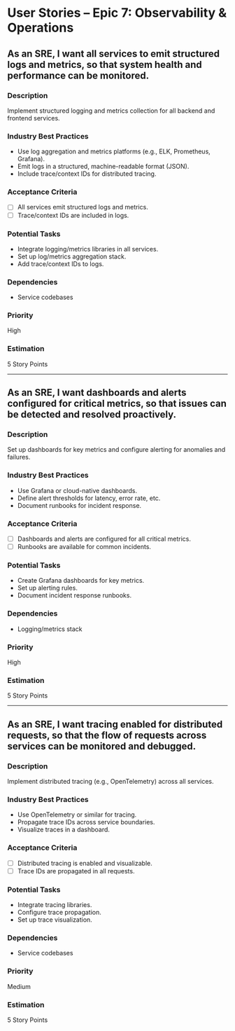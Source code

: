# User Stories – Epic 7: Observability & Operations

## As an SRE, I want all services to emit structured logs and metrics, so that system health and performance can be monitored.

### Description
Implement structured logging and metrics collection for all backend and frontend services.

### Industry Best Practices
- Use log aggregation and metrics platforms (e.g., ELK, Prometheus, Grafana).
- Emit logs in a structured, machine-readable format (JSON).
- Include trace/context IDs for distributed tracing.

### Acceptance Criteria
- [ ] All services emit structured logs and metrics.
- [ ] Trace/context IDs are included in logs.

### Potential Tasks
- Integrate logging/metrics libraries in all services.
- Set up log/metrics aggregation stack.
- Add trace/context IDs to logs.

### Dependencies
- Service codebases

### Priority
High

### Estimation
5 Story Points

---

## As an SRE, I want dashboards and alerts configured for critical metrics, so that issues can be detected and resolved proactively.

### Description
Set up dashboards for key metrics and configure alerting for anomalies and failures.

### Industry Best Practices
- Use Grafana or cloud-native dashboards.
- Define alert thresholds for latency, error rate, etc.
- Document runbooks for incident response.

### Acceptance Criteria
- [ ] Dashboards and alerts are configured for all critical metrics.
- [ ] Runbooks are available for common incidents.

### Potential Tasks
- Create Grafana dashboards for key metrics.
- Set up alerting rules.
- Document incident response runbooks.

### Dependencies
- Logging/metrics stack

### Priority
High

### Estimation
5 Story Points

---

## As an SRE, I want tracing enabled for distributed requests, so that the flow of requests across services can be monitored and debugged.

### Description
Implement distributed tracing (e.g., OpenTelemetry) across all services.

### Industry Best Practices
- Use OpenTelemetry or similar for tracing.
- Propagate trace IDs across service boundaries.
- Visualize traces in a dashboard.

### Acceptance Criteria
- [ ] Distributed tracing is enabled and visualizable.
- [ ] Trace IDs are propagated in all requests.

### Potential Tasks
- Integrate tracing libraries.
- Configure trace propagation.
- Set up trace visualization.

### Dependencies
- Service codebases

### Priority
Medium

### Estimation
5 Story Points
